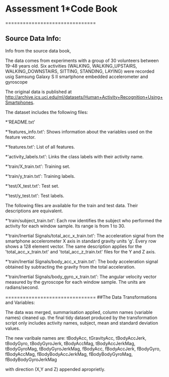# Assessment 1*Code Book
===============================

## Source Data Info:

Info from the source data book, 

The data comes from experiments with a group of 30 volunteers between 19-48 years old.
Six activities (WALKING, WALKING_UPSTAIRS, WALKING_DOWNSTAIRS, SITTING, STANDING, LAYING) were recorded usig Samsung Galaxy S II smartphone embedded accelerometer and gyroscope
 
The original data is published at http://archive.ics.uci.edu/ml/datasets/Human+Activity+Recognition+Using+Smartphones.
 
 The dataset includes the following files:
 
*'README.txt'
 
*'features_info.txt': Shows information about the variables used on the feature vector.
 
*'features.txt': List of all features.
 
*'activity_labels.txt': Links the class labels with their activity name.
 
*'train/X_train.txt': Training set.
 
*'train/y_train.txt': Training labels.
 
*'test/X_test.txt': Test set.
 
*'test/y_test.txt': Test labels.
 
 The following files are available for the train and test data. Their descriptions are equivalent. 
 
*'train/subject_train.txt': Each row identifies the subject who performed the activity for each window sample. Its range is from 1 to 30. 
 
*'train/Inertial Signals/total_acc_x_train.txt': The acceleration signal from the smartphone accelerometer X axis in standard gravity units 'g'. Every row shows a 128 element vector. The same description applies for the 'total_acc_x_train.txt' and 'total_acc_z_train.txt' files for the Y and Z axis. 
 
*'train/Inertial Signals/body_acc_x_train.txt': The body acceleration signal obtained by subtracting the gravity from the total acceleration. 
 
*'train/Inertial Signals/body_gyro_x_train.txt': The angular velocity vector measured by the gyroscope for each window sample. The units are radians/second. 


===============================
##The Data Transformations and Variables:

The data was merged, summarisation applied, column names (variable names) cleaned up. the final tidy dataset produced by the transformation script only includes activity names, subject, mean and standard deviation values.

The new varibale names are: 
tBodyAcc, tGravityAcc, tBodyAccJerk, tBodyGyro, tBodyGyroJerk, tBodyAccMag, tBodyAccJerkMag, tBodyGyroMag, tBodyGyroJerkMag, fBodyAcc, fBodyAccJerk, fBodyGyro, fBodyAccMag, fBodyBodyAccJerkMag, fBodyBodyGyroMag, fBodyBodyGyroJerkMag

with direction (X,Y and Z) appended aproprietly.



